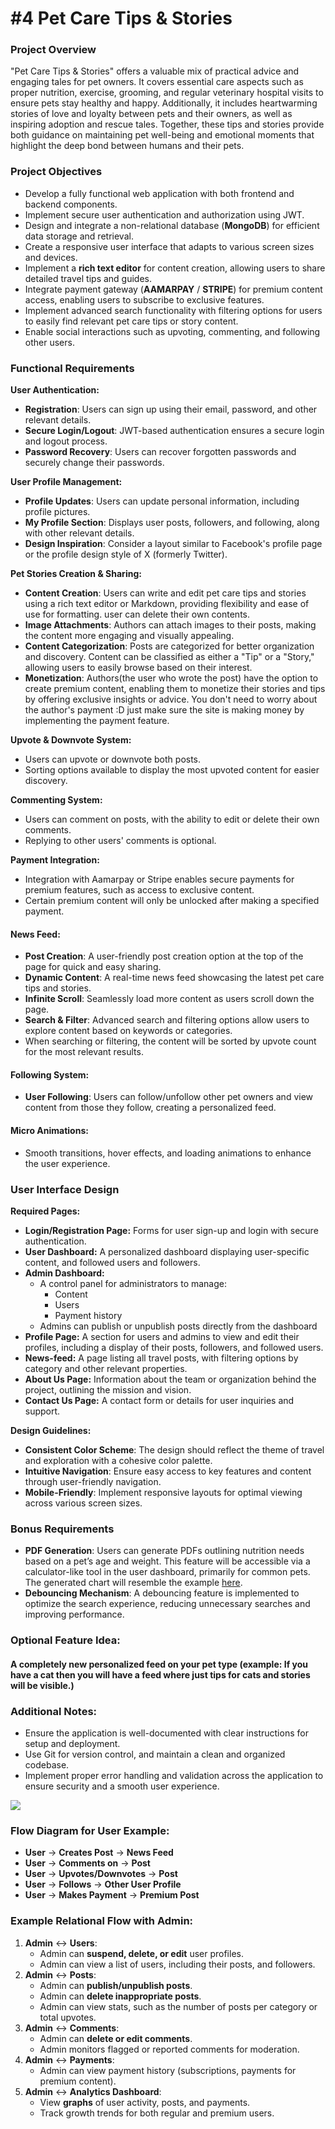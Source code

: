 # #4 Pet Care Tips & Stories

### Project Overview

"Pet Care Tips & Stories" offers a valuable mix of practical advice and engaging tales for pet owners. It covers essential care aspects such as proper nutrition, exercise, grooming, and regular veterinary hospital visits to ensure pets stay healthy and happy. Additionally, it includes heartwarming stories of love and loyalty between pets and their owners, as well as inspiring adoption and rescue tales. Together, these tips and stories provide both guidance on maintaining pet well-being and emotional moments that highlight the deep bond between humans and their pets.

  

### Project Objectives

*   Develop a fully functional web application with both frontend and backend components.
*   Implement secure user authentication and authorization using JWT.
*   Design and integrate a non-relational database (**MongoDB**) for efficient data storage and retrieval.
*   Create a responsive user interface that adapts to various screen sizes and devices.
*   Implement a **rich text editor** for content creation, allowing users to share detailed travel tips and guides.
*   Integrate payment gateway (**AAMARPAY** / **STRIPE**) for premium content access, enabling users to subscribe to exclusive features.
*   Implement advanced search functionality with filtering options for users to easily find relevant pet care tips or story content.
*   Enable social interactions such as upvoting, commenting, and following other users.

###   

### Functional Requirements

**User Authentication:**

*   **Registration**: Users can sign up using their email, password, and other relevant details.
*   **Secure Login/Logout**: JWT-based authentication ensures a secure login and logout process.
*   **Password Recovery**: Users can recover forgotten passwords and securely change their passwords.

**User Profile Management:**

*   **Profile Updates**: Users can update personal information, including profile pictures.
*   **My Profile Section**: Displays user posts, followers, and following, along with other relevant details.
*   **Design Inspiration**: Consider a layout similar to Facebook's profile page or the profile design style of X (formerly Twitter).

**Pet Stories Creation & Sharing:**

*   **Content Creation**: Users can write and edit pet care tips and stories using a rich text editor or Markdown, providing flexibility and ease of use for formatting. user can delete their own contents.
*   **Image Attachments**: Authors can attach images to their posts, making the content more engaging and visually appealing.
*   **Content Categorization**: Posts are categorized for better organization and discovery. Content can be classified as either a "Tip" or a "Story," allowing users to easily browse based on their interest.
*   **Monetization**: Authors(the user who wrote the post) have the option to create premium content, enabling them to monetize their stories and tips by offering exclusive insights or advice. You don't need to worry about the author's payment :D just make sure the site is making money by implementing the payment feature.

**Upvote & Downvote System:**

*   Users can upvote or downvote both posts.
*   Sorting options available to display the most upvoted content for easier discovery.

**Commenting System:**

*   Users can comment on posts, with the ability to edit or delete their own comments.
*   Replying to other users' comments is optional.

**Payment Integration:**

*   Integration with Aamarpay or Stripe enables secure payments for premium features, such as access to exclusive content.
*   Certain premium content will only be unlocked after making a specified payment.

#### News Feed:

*   **Post Creation**: A user-friendly post creation option at the top of the page for quick and easy sharing.
*   **Dynamic Content**: A real-time news feed showcasing the latest pet care tips and stories.
*   **Infinite Scroll**: Seamlessly load more content as users scroll down the page.
*   **Search & Filter**: Advanced search and filtering options allow users to explore content based on keywords or categories.
*   When searching or filtering, the content will be sorted by upvote count for the most relevant results.

#### Following System:

*   **User Following**: Users can follow/unfollow other pet owners and view content from those they follow, creating a personalized feed.

#### Micro Animations:

*   Smooth transitions, hover effects, and loading animations to enhance the user experience.

### User Interface Design

**Required Pages:**

*   **Login/Registration Page:** Forms for user sign-up and login with secure authentication.
*   **User Dashboard:** A personalized dashboard displaying user-specific content, and followed users and followers.
*   **Admin Dashboard:**
    *   A control panel for administrators to manage:
        *   Content
        *   Users
        *   Payment history
    *   Admins can publish or unpublish posts directly from the dashboard
*   **Profile Page:** A section for users and admins to view and edit their profiles, including a display of their posts, followers, and followed users.
*   **News-feed:** A page listing all travel posts, with filtering options by category and other relevant properties.
*   **About Us Page:** Information about the team or organization behind the project, outlining the mission and vision.
*   **Contact Us Page:** A contact form or details for user inquiries and support.

**Design Guidelines:**

*   **Consistent Color Scheme**: The design should reflect the theme of travel and exploration with a cohesive color palette.
*   **Intuitive Navigation**: Ensure easy access to key features and content through user-friendly navigation.
*   **Mobile-Friendly**: Implement responsive layouts for optimal viewing across various screen sizes.

### Bonus Requirements

*   **PDF Generation**: Users can generate PDFs outlining nutrition needs based on a pet’s age and weight. This feature will be accessible via a calculator-like tool in the user dashboard, primarily for common pets. The generated chart will resemble the example [here](https://rawznaturalpetfood.com/wp-content/uploads/RAWZ_daily-feeding-charts-for-dogs-2.jpg).
*   **Debouncing Mechanism**: A debouncing feature is implemented to optimize the search experience, reducing unnecessary searches and improving performance.

  

### Optional Feature Idea:

#### A completely new personalized feed on your pet type (example: If you have a cat then you will have a feed where just tips for cats and stories will be visible.)

### Additional Notes:

*   Ensure the application is well-documented with clear instructions for setup and deployment.
*   Use Git for version control, and maintain a clean and organized codebase.
*   Implement proper error handling and validation across the application to ensure security and a smooth user experience.

  

![](https://t9018334314.p.clickup-attachments.com/t9018334314/7655cfb0-a85a-4019-b57d-94d2fc04f12b/DALL%C2%B7E%202024-09-26%2015.47.18%20-%20A%20flowchart%20for%20a%20Pet%20Care%20Tips%20%26%20Stories%20Web%20Application.%20The%20chart%20includes%20multiple%20components_%20User%20Authentication%2C%20Content%20Creation%2C%20Payment%20Inte.webp)

### Flow Diagram for User Example:

*   **User** → **Creates Post** → **News Feed**
*   **User** → **Comments on** → **Post**
*   **User** → **Upvotes/Downvotes** → **Post**
*   **User** → **Follows** → **Other User Profile**
*   **User** → **Makes Payment** → **Premium Post**

### Example Relational Flow with Admin:

1. **Admin** ↔ **Users**:
    *   Admin can **suspend, delete, or edit** user profiles.
    *   Admin can view a list of users, including their posts, and followers.
2. **Admin** ↔ **Posts**:
    *   Admin can **publish/unpublish posts**.
    *   Admin can **delete inappropriate posts**.
    *   Admin can view stats, such as the number of posts per category or total upvotes.
3. **Admin** ↔ **Comments**:
    *   Admin can **delete or edit comments**.
    *   Admin monitors flagged or reported comments for moderation.
4. **Admin** ↔ **Payments**:
    *   Admin can view payment history (subscriptions, payments for premium content).
5. **Admin** ↔ **Analytics Dashboard**:
    *   View **graphs** of user activity, posts, and payments.
    *   Track growth trends for both regular and premium users.

###